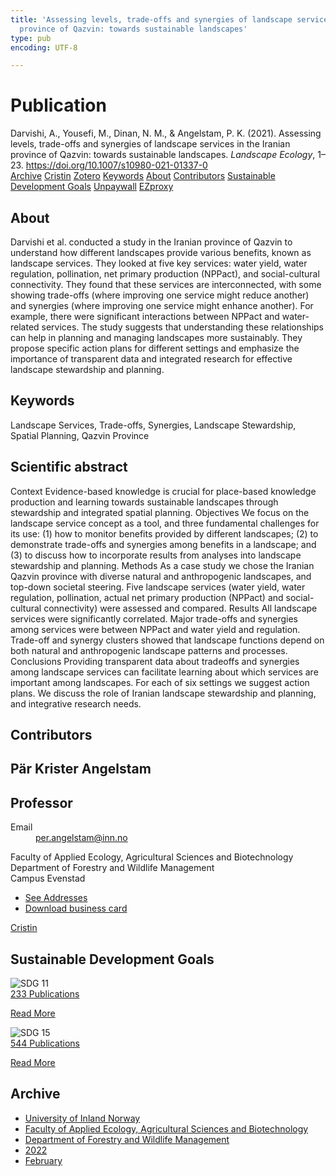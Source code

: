 ```yaml
---
title: 'Assessing levels, trade-offs and synergies of landscape services in the Iranian
  province of Qazvin: towards sustainable landscapes'
type: pub
encoding: UTF-8

---
```

<h1>Publication</h1>
<article id="csl-bib-container-3UKGRPI8" class="csl-bib-container">
  <div class="csl-bib-body"> <div class="csl-entry">Darvishi, A., Yousefi, M., Dinan, N. M., &#38; Angelstam, P. K. (2021). Assessing levels, trade-offs and synergies of landscape services in the Iranian province of Qazvin: towards sustainable landscapes. <i>Landscape Ecology</i>, 1–23. <a href="https://doi.org/10.1007/s10980-021-01337-0">https://doi.org/10.1007/s10980-021-01337-0</a></div> </div>
  <div class="csl-bib-buttons">
    <a href="#taxonomy-article-3UKGRPI8" alt="archive" class="csl-bib-button">Archive</a>
    <a href="https://app.cristin.no/results/show.jsf?id=2002088" alt="Cristin" class="csl-bib-button">Cristin</a>
    <a href="http://zotero.org/groups/5881554/items/3UKGRPI8" alt="Zotero" class="csl-bib-button">Zotero</a>
    <a href="#keywords-article-3UKGRPI8" alt="keywords" class="csl-bib-button">Keywords</a>
    <a href="#about-article-3UKGRPI8" alt="about_pub" class="csl-bib-button">About</a>
    <a href="#contributors-article-3UKGRPI8" alt="contributors" class="csl-bib-button">Contributors</a>
    <a href="#sdg-article-3UKGRPI8" alt="sdg" class="csl-bib-button">Sustainable Development Goals</a>
    <a href="https://link.springer.com/content/pdf/10.1007/s10980-021-01337-0.pdf" alt="Unpaywall" class="csl-bib-button">Unpaywall</a>
    <a href="https://link.springer.com/content/pdf/10.1007/s10980-021-01337-0.pdf" alt="EZproxy" class="csl-bib-button">EZproxy</a>
  </div>
  <div id="csl-bib-meta-container-3UKGRPI8"></div>
</article>
<div id="csl-bib-meta-3UKGRPI8" class="csl-bib-meta">
  <article id="about-article-3UKGRPI8" class="about_pub-article">
    <h1>About</h1>
    Darvishi et al. conducted a study in the Iranian province of Qazvin to understand how different landscapes provide various benefits, known as landscape services. They looked at five key services: water yield, water regulation, pollination, net primary production (NPPact), and social-cultural connectivity. They found that these services are interconnected, with some showing trade-offs (where improving one service might reduce another) and synergies (where improving one service might enhance another). For example, there were significant interactions between NPPact and water-related services. The study suggests that understanding these relationships can help in planning and managing landscapes more sustainably. They propose specific action plans for different settings and emphasize the importance of transparent data and integrated research for effective landscape stewardship and planning.
  </article>
  <article id="keywords-article-3UKGRPI8" class="keywords-article">
    <h1>Keywords</h1>
    Landscape Services, Trade-offs, Synergies, Landscape Stewardship, Spatial Planning, Qazvin Province
  </article>
  <article id="abstract-article-3UKGRPI8" class="abstract-article">
    <h1>Scientific abstract</h1>
    Context  
Evidence-based knowledge is crucial for place-based knowledge production and learning towards sustainable landscapes through stewardship and integrated spatial planning. 
Objectives  
We focus on the landscape service concept as a tool, and three fundamental challenges for its use: (1) how to monitor benefits provided by different landscapes; (2) to demonstrate trade-offs and synergies among benefits in a landscape; and (3) to discuss how to incorporate results from analyses into landscape stewardship and planning.  
Methods  
As a case study we chose the Iranian Qazvin province with diverse natural and anthropogenic landscapes, and top-down societal steering. Five landscape services (water yield, water regulation, pollination, actual net primary production (NPPact) and social-cultural connectivity) were assessed and compared.  
Results  
All landscape services were significantly correlated. Major trade-offs and synergies among services were between NPPact and water yield and regulation. Trade-off and synergy clusters showed that landscape functions depend on both natural and anthropogenic landscape patterns and processes.  
Conclusions  
Providing transparent data about tradeoffs and synergies among landscape services can facilitate learning about which services are important among landscapes. For each of six settings we suggest action plans. We discuss the role of Iranian landscape stewardship and planning, and integrative research needs.
  </article>
  <article id="contributors-article-3UKGRPI8" class="contributors-article">
    <h1>Contributors</h1>
    <div class="personas"> <div class="vrtx-hinn-person-card"> <div class="photo"> <i class="lar la-user-circle missing-person"></i> </div> <div class="info"> <hgroup><h1>Pär Krister Angelstam</h1> <h2>Professor</h2> </hgroup><dl> <dt>Email</dt> <dd> <a href="mailto:per.angelstam@inn.no">per.angelstam@inn.no</a> </dd> </dl> <p> Faculty of Applied Ecology, Agricultural Sciences and Biotechnology<br> Department of Forestry and Wildlife Management<br> Campus Evenstad </p> <ul class="vrtx-hinn-links"> <li><a href="https://www.inn.no/english/find-an-employee/per-angelstam.html#vrtx-hinn-addresses">See Addresses</a></li> <li><a href="https://www.inn.no/english/find-an-employee/per-angelstam.html?vrtx=vcf">Download business card</a></li> </ul> </div> </div> <a href="https://app.cristin.no/persons/show.jsf?id=1318014" alt="Cristin URL" class="personas-cristin">Cristin</a> </div>
  </article>
  <article id="sdg-article-3UKGRPI8" class="sdg-article">
    <h1>Sustainable Development Goals</h1>
    <div class="sdg-container"><div id="sdg11" class="sdg">
        <img src="{{< params subfolder >}}images/sdg/sdg11_en.png" class="image" alt="SDG 11">
        <div class="sdg-overlay">
          <a href="{{< params subfolder >}}en/archive/?sdg=11#archive" class="sdg-publication-count"><span>233</span> Publications</a>
          <p><a href="https://sdgs.un.org/goals/goal11" class="sdg-read-more">Read More</a></p>
        </div>
      </div> <div id="sdg15" class="sdg">
        <img src="{{< params subfolder >}}images/sdg/sdg15_en.png" class="image" alt="SDG 15">
        <div class="sdg-overlay">
          <a href="{{< params subfolder >}}en/archive/?sdg=15#archive" class="sdg-publication-count"><span>544</span> Publications</a>
          <p><a href="https://sdgs.un.org/goals/goal15" class="sdg-read-more">Read More</a></p>
        </div>
      </div></div>
  </article>
  <article id="taxonomy-article-3UKGRPI8" class="taxonomy-article">
    <h1>Archive</h1>
    <ul>
      <li><a href="{{< params subfolder >}}en/archive/?key=3DCRN523">University of Inland Norway</a></li>
      <li><a href="{{< params subfolder >}}en/archive/?key=T77LXH6D">Faculty of Applied Ecology, Agricultural Sciences and Biotechnology</a></li>
      <li><a href="{{< params subfolder >}}en/archive/?key=7TRARPE3">Department of Forestry and Wildlife Management</a></li>
      <li><a href="{{< params subfolder >}}en/archive/?key=H9K9UC39">2022</a></li>
      <li><a href="{{< params subfolder >}}en/archive/?key=TSZ2BSDY">February</a></li>
    </ul>
  </article>
</div>
